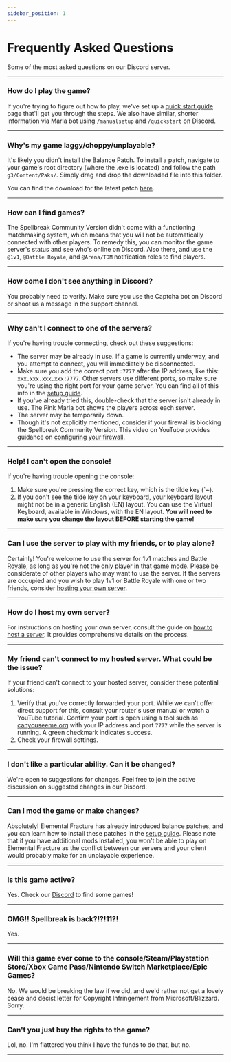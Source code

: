 ```yaml
---
sidebar_position: 1
---
```


# Frequently Asked Questions

Some of the most asked questions on our Discord server.

---

### How do I play the game? 

If you're trying to figure out how to play, we've set up a [quick start guide](../intro.md) page that'll get you through the steps. We also have similar, shorter information via  Marla bot using `/manualsetup` and `/quickstart` on Discord.

---

### Why's my game laggy/choppy/unplayable?
It's likely you didn't install the Balance Patch. To install a patch, navigate to your game's root directory (where the .exe is located) and follow the path `g3/Content/Paks/`. Simply drag and drop the downloaded file into this folder.

You can find the download for the latest patch [here](https://cdn.elefrac.com/patch/latest.zip).

---

### How can I find games?

The Spellbreak Community Version didn't come with a functioning matchmaking system, which means that you will not be automatically connected with other players. To remedy this, you can monitor the game server's status and see who's online on Discord. Also there, and use the `@1v1`, `@Battle Royale`, and `@Arena/TDM` notification roles to find players.

---

### How come I don't see anything in Discord?

You probably need to verify. Make sure you use the Captcha bot on Discord or shoot us a message in the support channel.

--- 

### Why can't I connect to one of the servers?
If you're having trouble connecting, check out these suggestions:
- The server may be already in use. If a game is currently underway, and you attempt to connect, you will immediately be disconnected.
- Make sure you add the correct port `:7777` after the IP address, like this: `xxx.xxx.xxx.xxx:7777`. Other servers use different ports, so make sure you're using the right port for your game server. You can find all of this info in the [setup guide](../intro.md). 
- If you've already tried this, double-check that the server isn't already in use. The Pink Marla bot shows the players across each server.
- The server may be temporarily down.
- Though it's not explicitly mentioned, consider if your firewall is blocking the Spellbreak Community Version. This video on YouTube provides guidance on [configuring your firewall](https://www.youtube.com/watch?v=sNxHytT70AM).

---

### Help! I can't open the console!
If you're having trouble opening the console:
1. Make sure you're pressing the correct key, which is the tilde key (`~).
2. If you don't see the tilde key on your keyboard, your keyboard layout might not be in a generic English (EN) layout. You can use the Virtual Keyboard, available in Windows, with the EN layout. **You will need to make sure you change the layout BEFORE starting the game!**

---

### Can I use the server to play with my friends, or to play alone?

Certainly! You're welcome to use the server for 1v1 matches and Battle Royale, as long as you're not the only player in that game mode. Please be considerate of other players who may want to use the server. If the servers are occupied and you wish to play 1v1 or Battle Royale with one or two friends, consider [hosting your own server](https://github.com/ElementalFracture/Guides/wiki/How-to-Host-a-Server).

---

### How do I host my own server?
For instructions on hosting your own server, consult the guide on [how to host a server](../client-docs/host-a-server.md). It provides comprehensive details on the process.

---

### My friend can't connect to my hosted server. What could be the issue?
If your friend can't connect to your hosted server, consider these potential solutions:
1. Verify that you've correctly forwarded your port. While we can't offer direct support for this, consult your router's user manual or watch a YouTube tutorial. Confirm your port is open using a tool such as [canyouseeme.org](https://canyouseeme.org/) with your IP address and port `7777` while the server is running. A green checkmark indicates success.
2. Check your firewall settings.

---

### I don't like a particular ability. Can it be changed?
We're open to suggestions for changes. Feel free to join the active discussion on suggested changes in our Discord.

---

### Can I mod the game or make changes?
Absolutely! Elemental Fracture has already introduced balance patches, and you can learn how to install these patches in the [setup guide](../intro.md). Please note that if you have additional mods installed, you won't be able to play on Elemental Fracture as the conflict between our servers and your client would probably make for an unplayable experience.

---

### Is this game active?

Yes. Check our [Discord](https://dsc.gg/elefrac) to find some games!

---

### OMG!! Spellbreak is back?!?!11?!

Yes.

---

### Will this game ever come to the console/Steam/Playstation Store/Xbox Game Pass/Nintendo Switch Marketplace/Epic Games?

No. We would be breaking the law if we did, and we'd rather not get a lovely cease and decist letter for Copyright Infringement from Microsoft/Blizzard. Sorry.

--- 

### Can't you just buy the rights to the game?

Lol, no. I'm flattered you think I have the funds to do that, but no.

---
